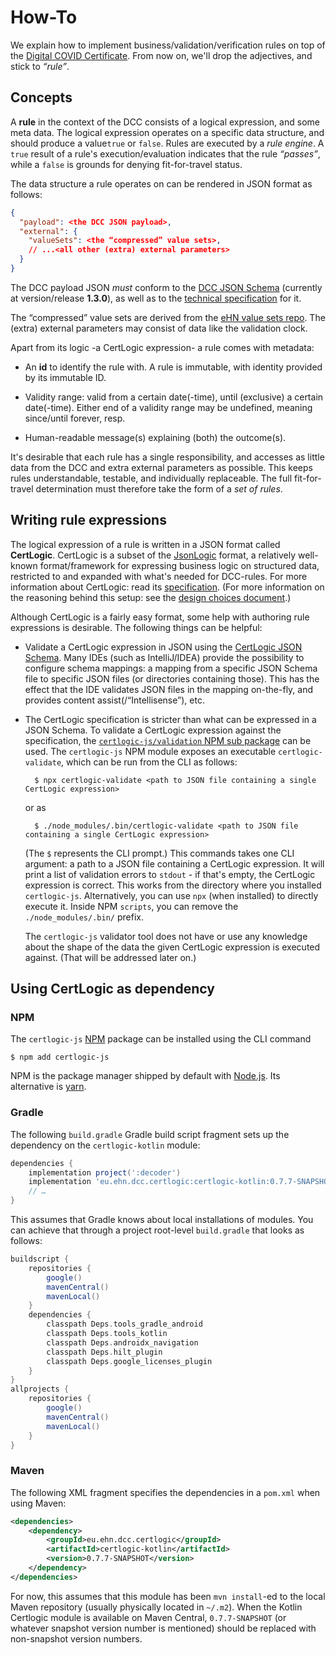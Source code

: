 # How-To

We explain how to implement business/validation/verification rules on top of the [Digital COVID Certificate](https://ec.europa.eu/info/live-work-travel-eu/coronavirus-response/safe-covid-19-vaccines-europeans/eu-digital-covid-certificate_en).
From now on, we'll drop the adjectives, and stick to _“rule”_.


## Concepts

A **rule** in the context of the DCC consists of a logical expression, and some meta data.
The logical expression operates on a specific data structure, and should produce a value`true` or `false`.
Rules are executed by a _rule engine_.
A `true` result of a rule's execution/evaluation indicates that the rule _“passes”_, while a `false` is grounds for denying fit-for-travel status.

The data structure a rule operates on can be rendered in JSON format as follows:

```json
{
  "payload": <the DCC JSON payload>,
  "external": {
    "valueSets": <the “compressed” value sets>,
    // ...<all other (extra) external parameters>
  }
}
```

The DCC payload JSON _must_ conform to the [DCC JSON Schema](https://github.com/ehn-dcc-development/ehn-dcc-schema/blob/main/DCC.combined-schema.json) (currently at version/release **1.3.0**), as well as to the [technical specification](https://ec.europa.eu/health/sites/default/files/ehealth/docs/covid-certificate_json_specification_en.pdf) for it.

The “compressed” value sets are derived from the [eHN value sets repo](https://github.com/ehn-dcc-development/ehn-dcc-valuesets).
The (extra) external parameters may consist of data like the validation clock.

Apart from its logic -a CertLogic expression- a rule comes with metadata:

* An **id** to identify the rule with.
    A rule is immutable, with identity provided by its immutable ID.

* Validity range: valid from a certain date(-time), until (exclusive) a certain date(-time).
    Either end of a validity range may be undefined, meaning since/until forever, resp.

* Human-readable message(s) explaining (both) the outcome(s).

It's desirable that each rule has a single responsibility, and accesses as little data from the DCC and extra external parameters as possible.
This keeps rules understandable, testable, and individually replaceable.
The full fit-for-travel determination must therefore take the form of a *set of rules*.


## Writing rule expressions

The logical expression of a rule is written in a JSON format called **CertLogic**.
CertLogic is a subset of the [JsonLogic](https://jsonlogic.com/) format, a relatively well-known format/framework for expressing business logic on structured data, restricted to and expanded with what's needed for DCC-rules.
For more information about CertLogic: read its [specification](../certlogic/specification/README.md).
(For more information on the reasoning behind this setup: see the [design choices document](./design-choices.md).)

Although CertLogic is a fairly easy format, some help with authoring rule expressions is desirable.
The following things can be helpful:

* Validate a CertLogic expression in JSON using the [CertLogic JSON Schema](../certlogic/schemas/CertLogic-expression.json).
    Many IDEs (such as IntelliJ/IDEA) provide the possibility to configure schema mappings: a mapping from a specific JSON Schema file to specific JSON files (or directories containing those).
    This has the effect that the IDE validates JSON files in the mapping on-the-fly, and provides content assist(/“Intellisense”), etc.

* The CertLogic specification is stricter than what can be expressed in a JSON Schema.
    To validate a CertLogic expression against the specification, the [`certlogic-js/validation` NPM sub package](../certlogic-js/README.md) can be used.
    The `certlogic-js` NPM module exposes an executable `certlogic-validate`, which can be run from the CLI as follows:

        $ npx certlogic-validate <path to JSON file containing a single CertLogic expression>

    or as

        $ ./node_modules/.bin/certlogic-validate <path to JSON file containing a single CertLogic expression>

    (The `$` represents the CLI prompt.)
    This commands takes one CLI argument: a path to a JSON file containing a CertLogic expression.
    It will print a list of validation errors to `stdout` - if that's empty, the CertLogic expression is correct.
    This works from the directory where you installed `certlogic-js`.
    Alternatively, you can use `npx` (when installed) to directly execute it.
    Inside NPM `scripts`, you can remove the `./node_modules/.bin/` prefix.

    The `certlogic-js` validator tool does not have or use any knowledge about the shape of the data the given CertLogic expression is executed against.
    (That will be addressed later on.)


## Using CertLogic as dependency

### NPM

The `certlogic-js` [NPM](https://www.npmjs.com/) package can be installed using the CLI command

    $ npm add certlogic-js

NPM is the package manager shipped by default with [Node.js](https://nodejs.org/).
Its alternative is [yarn](https://yarnpkg.com/).


### Gradle

The following `build.gradle` Gradle build script fragment sets up the dependency on the `certlogic-kotlin` module:

```groovy
dependencies {
    implementation project(':decoder')
    implementation 'eu.ehn.dcc.certlogic:certlogic-kotlin:0.7.7-SNAPSHOT'
    // …
}
```

This assumes that Gradle knows about local installations of modules.
You can achieve that through a project root-level `build.gradle` that looks as follows:

```groovy
buildscript {
    repositories {
        google()
        mavenCentral()
        mavenLocal()
    }
    dependencies {
        classpath Deps.tools_gradle_android
        classpath Deps.tools_kotlin
        classpath Deps.androidx_navigation
        classpath Deps.hilt_plugin
        classpath Deps.google_licenses_plugin
    }
}
allprojects {
    repositories {
        google()
        mavenCentral()
        mavenLocal()
    }
}
```


### Maven

The following XML fragment specifies the dependencies in a `pom.xml` when using Maven:

```XML
<dependencies>
    <dependency>
        <groupId>eu.ehn.dcc.certlogic</groupId>
        <artifactId>certlogic-kotlin</artifactId>
        <version>0.7.7-SNAPSHOT</version>
    </dependency>
</dependencies>
```

For now, this assumes that this module has been `mvn install`-ed to the local Maven repository (usually physically located in `~/.m2`).
When the Kotlin Certlogic module is available on Maven Central, `0.7.7-SNAPSHOT` (or whatever snapshot version number is mentioned) should be replaced with non-snapshot version numbers.


